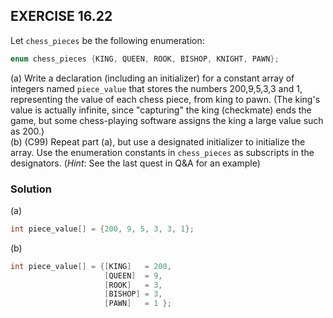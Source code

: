 ## EXERCISE 16.22
Let `chess_pieces` be the following enumeration:
```c
enum chess_pieces {KING, QUEEN, ROOK, BISHOP, KNIGHT, PAWN};
```
(a) Write a declaration (including an initializer) for a constant array of integers named `piece_value` that stores the numbers 200,9,5,3,3 and 1, representing the value of each chess piece, from king to pawn. (The king's value is actually infinite, since "capturing" the king (checkmate) ends the game, but some chess-playing software assigns the king a large value such as 200.) \
(b) (C99) Repeat part (a), but use a designated initializer to initialize the array. Use the enumeration constants in `chess_pieces` as subscripts in the designators. (*Hint*: See the last quest in Q&A for an example) 

### Solution
(a)
```c
int piece_value[] = {200, 9, 5, 3, 3, 1};
```
(b)
```c
int piece_value[] = {[KING]   = 200,
                     [QUEEN]  = 9,
                     [ROOK]   = 3,
                     [BISHOP] = 3,
                     [PAWN]   = 1 };
```

